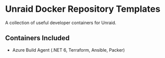 # Unraid Docker Repository Templates
A collection of useful developer containers for Unraid.   

## Containers Included
* Azure Build Agent (.NET 6, Terraform, Ansible, Packer)  
